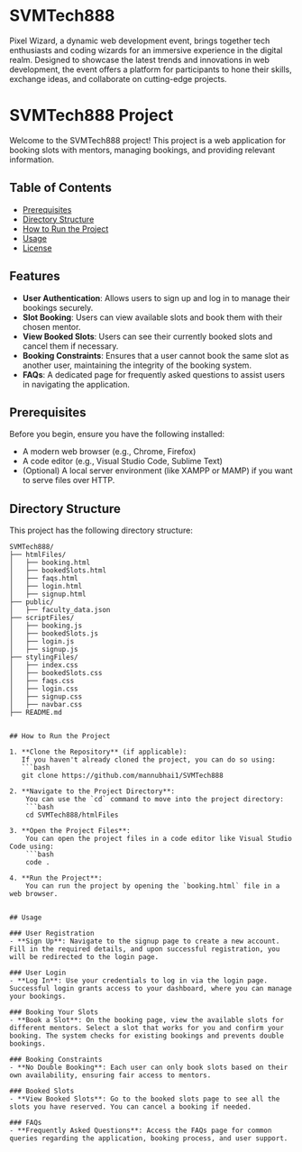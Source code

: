 # SVMTech888

Pixel Wizard, a dynamic web development event, brings together tech enthusiasts and coding wizards for an immersive experience in the digital realm. Designed to showcase the latest trends and innovations in web development, the event offers a platform for participants to hone their skills, exchange ideas, and collaborate on cutting-edge projects.

# SVMTech888 Project

Welcome to the SVMTech888 project! This project is a web application for booking slots with mentors, managing bookings, and providing relevant information.

## Table of Contents

- [Prerequisites](#prerequisites)
- [Directory Structure](#directory-structure)
- [How to Run the Project](#how-to-run-the-project)
- [Usage](#usage)
- [License](#license)

## Features

- **User Authentication**: Allows users to sign up and log in to manage their bookings securely.
- **Slot Booking**: Users can view available slots and book them with their chosen mentor.
- **View Booked Slots**: Users can see their currently booked slots and cancel them if necessary.
- **Booking Constraints**: Ensures that a user cannot book the same slot as another user, maintaining the integrity of the booking system.
- **FAQs**: A dedicated page for frequently asked questions to assist users in navigating the application.

## Prerequisites

Before you begin, ensure you have the following installed:

- A modern web browser (e.g., Chrome, Firefox)
- A code editor (e.g., Visual Studio Code, Sublime Text)
- (Optional) A local server environment (like XAMPP or MAMP) if you want to serve files over HTTP.

## Directory Structure

This project has the following directory structure:

````
SVMTech888/
├── htmlFiles/
│   ├── booking.html
│   ├── bookedSlots.html
│   ├── faqs.html
│   ├── login.html
│   ├── signup.html
├── public/
│   ├── faculty_data.json
├── scriptFiles/
│   ├── booking.js
│   ├── bookedSlots.js
│   ├── login.js
│   ├── signup.js
├── stylingFiles/
│   ├── index.css
│   ├── bookedSlots.css
│   ├── faqs.css
│   ├── login.css
│   ├── signup.css
│   ├── navbar.css
├── README.md


## How to Run the Project

1. **Clone the Repository** (if applicable):
   If you haven't already cloned the project, you can do so using:
   ```bash
   git clone https://github.com/mannubhai1/SVMTech888

2. **Navigate to the Project Directory**:
    You can use the `cd` command to move into the project directory:
    ```bash
    cd SVMTech888/htmlFiles

3. **Open the Project Files**:
    You can open the project files in a code editor like Visual Studio Code using:
    ```bash
    code .

4. **Run the Project**:
    You can run the project by opening the `booking.html` file in a web browser.


## Usage

### User Registration
- **Sign Up**: Navigate to the signup page to create a new account. Fill in the required details, and upon successful registration, you will be redirected to the login page.

### User Login
- **Log In**: Use your credentials to log in via the login page. Successful login grants access to your dashboard, where you can manage your bookings.

### Booking Your Slots
- **Book a Slot**: On the booking page, view the available slots for different mentors. Select a slot that works for you and confirm your booking. The system checks for existing bookings and prevents double bookings.

### Booking Constraints
- **No Double Booking**: Each user can only book slots based on their own availability, ensuring fair access to mentors.

### Booked Slots
- **View Booked Slots**: Go to the booked slots page to see all the slots you have reserved. You can cancel a booking if needed.

### FAQs
- **Frequently Asked Questions**: Access the FAQs page for common queries regarding the application, booking process, and user support.
````
